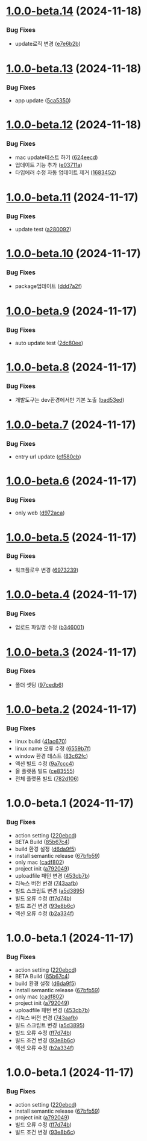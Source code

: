 # [1.0.0-beta.14](https://github.com/jl917/eapp/compare/v1.0.0-beta.13...v1.0.0-beta.14) (2024-11-18)


### Bug Fixes

* update로직 변경 ([e7e6b2b](https://github.com/jl917/eapp/commit/e7e6b2bb3ac5562f098ca7b58db3ec5587a68ae2))

# [1.0.0-beta.13](https://github.com/jl917/eapp/compare/v1.0.0-beta.12...v1.0.0-beta.13) (2024-11-18)


### Bug Fixes

* app update ([5ca5350](https://github.com/jl917/eapp/commit/5ca5350d565f1c35f0df5d3cc267d2145652efd6))

# [1.0.0-beta.12](https://github.com/jl917/eapp/compare/v1.0.0-beta.11...v1.0.0-beta.12) (2024-11-18)


### Bug Fixes

* mac update테스트 하기 ([624eecd](https://github.com/jl917/eapp/commit/624eecd98f8173fa98aae05d0e83d24770fd5547))
* 업데이트 기능 추가 ([e03711a](https://github.com/jl917/eapp/commit/e03711aef984c0e8f799a251aa8a90db1df82f16))
* 타입에러 수정 자동 업데이트 제거 ([1683452](https://github.com/jl917/eapp/commit/168345225534c87cfc677f750ff91e416dcf152a))

# [1.0.0-beta.11](https://github.com/jl917/eapp/compare/v1.0.0-beta.10...v1.0.0-beta.11) (2024-11-17)


### Bug Fixes

* update test ([a280092](https://github.com/jl917/eapp/commit/a28009210caf15f41e1d6ff5ac83ba1b61af563e))

# [1.0.0-beta.10](https://github.com/jl917/eapp/compare/v1.0.0-beta.9...v1.0.0-beta.10) (2024-11-17)


### Bug Fixes

* package업데이트 ([ddd7a2f](https://github.com/jl917/eapp/commit/ddd7a2f23c5f7b0c0e3242783db29f0358bca357))

# [1.0.0-beta.9](https://github.com/jl917/eApp/compare/v1.0.0-beta.8...v1.0.0-beta.9) (2024-11-17)


### Bug Fixes

* auto update test ([2dc80ee](https://github.com/jl917/eApp/commit/2dc80ee6ccca1374a3c098c37310a8b89f249b5c))

# [1.0.0-beta.8](https://github.com/jl917/eApp/compare/v1.0.0-beta.7...v1.0.0-beta.8) (2024-11-17)


### Bug Fixes

* 개발도구는 dev환경에서만 기본 노출 ([bad53ed](https://github.com/jl917/eApp/commit/bad53ed4c075d7327e6068c19111ad7bf4f5741a))

# [1.0.0-beta.7](https://github.com/jl917/eApp/compare/v1.0.0-beta.6...v1.0.0-beta.7) (2024-11-17)


### Bug Fixes

* entry url update ([cf580cb](https://github.com/jl917/eApp/commit/cf580cbd9107d4b75997adf41196fcdde2afbc6d))

# [1.0.0-beta.6](https://github.com/jl917/eApp/compare/v1.0.0-beta.5...v1.0.0-beta.6) (2024-11-17)


### Bug Fixes

* only web ([d972aca](https://github.com/jl917/eApp/commit/d972aca273be90923675e3365ad1ab70f94fa734))

# [1.0.0-beta.5](https://github.com/jl917/eApp/compare/v1.0.0-beta.4...v1.0.0-beta.5) (2024-11-17)


### Bug Fixes

* 워크플로우 변경 ([6973239](https://github.com/jl917/eApp/commit/6973239d58d99e73f49069369061cb2dc9685ec8))

# [1.0.0-beta.4](https://github.com/jl917/eApp/compare/v1.0.0-beta.3...v1.0.0-beta.4) (2024-11-17)


### Bug Fixes

* 업로드 파일명 수정 ([b346001](https://github.com/jl917/eApp/commit/b34600159350ad48bdecb4cd3d3b0e1166b2b0ad))

# [1.0.0-beta.3](https://github.com/jl917/eApp/compare/v1.0.0-beta.2...v1.0.0-beta.3) (2024-11-17)


### Bug Fixes

* 폴더 셋팅 ([97cedb6](https://github.com/jl917/eApp/commit/97cedb6b5fe42f4dd0825a6e755dfa25aac0176d))

# [1.0.0-beta.2](https://github.com/jl917/eApp/compare/v1.0.0-beta.1...v1.0.0-beta.2) (2024-11-17)


### Bug Fixes

* linux build ([41ac670](https://github.com/jl917/eApp/commit/41ac6705570c265e196c0509657e8ff9f2736aea))
* linux name 오류 수정 ([6559b7f](https://github.com/jl917/eApp/commit/6559b7fe2ee423bc2035383a3d952e9e3e12677f))
* window 환경 테스트 ([83c62fc](https://github.com/jl917/eApp/commit/83c62fcc970ca2e884865f74447d3a4dd80193db))
* 액션 빌드 수정 ([9a7ccc4](https://github.com/jl917/eApp/commit/9a7ccc4d78919c96e58a474f14a18b1fb5def063))
* 올 플랫폼 빌드 ([ce83555](https://github.com/jl917/eApp/commit/ce83555a02882f14840455ebec6cbc8118e1ec94))
* 전체 플랫폼 빌드 ([782d106](https://github.com/jl917/eApp/commit/782d106739934c59b184e78fbc9c83a0324e678f))

# 1.0.0-beta.1 (2024-11-17)


### Bug Fixes

* action setting ([220ebcd](https://github.com/jl917/eApp/commit/220ebcdd7a9f16e7d2e10b4f8b63c7729e0a17cb))
* BETA Build ([85b67c4](https://github.com/jl917/eApp/commit/85b67c41fe14c6854ccc25bf5f98eb59cb7fc69e))
* build 환경 설정 ([d6da9f5](https://github.com/jl917/eApp/commit/d6da9f50c6d56da3c30eb06373a6933bc7cf60fe))
* install semantic release ([67bfb59](https://github.com/jl917/eApp/commit/67bfb59c623d38eff90fe62f53ace85da8a9bf8f))
* only mac ([cadf802](https://github.com/jl917/eApp/commit/cadf80264ea52522da21288d212b1d8200384139))
* project init ([a792049](https://github.com/jl917/eApp/commit/a792049db2d13517986aad14618fa3cd6d03983e))
* uploadfile 패턴 변경 ([453cb7b](https://github.com/jl917/eApp/commit/453cb7b1e408b251bfd97bd2282092dd19b2a609))
* 리눅스 버전 변경 ([743aafb](https://github.com/jl917/eApp/commit/743aafb4537e5854b4244cc5f054bb9d01a103ab))
* 빌드 스크립트 변경 ([a5d3895](https://github.com/jl917/eApp/commit/a5d3895163d9c5ff6da75999443804a9c5954a26))
* 빌드 오류 수정 ([ff7d74b](https://github.com/jl917/eApp/commit/ff7d74be8428ec85d63bfb537c470ec82c11601d))
* 빌드 조건 변경 ([93e8b6c](https://github.com/jl917/eApp/commit/93e8b6c40bbeb1d857deffe26f29792e45841b3c))
* 액션 오류 수정 ([b2a334f](https://github.com/jl917/eApp/commit/b2a334f9943f43e420c9852c639daf5dccdbd7c2))

# 1.0.0-beta.1 (2024-11-17)


### Bug Fixes

* action setting ([220ebcd](https://github.com/jl917/eApp/commit/220ebcdd7a9f16e7d2e10b4f8b63c7729e0a17cb))
* BETA Build ([85b67c4](https://github.com/jl917/eApp/commit/85b67c41fe14c6854ccc25bf5f98eb59cb7fc69e))
* build 환경 설정 ([d6da9f5](https://github.com/jl917/eApp/commit/d6da9f50c6d56da3c30eb06373a6933bc7cf60fe))
* install semantic release ([67bfb59](https://github.com/jl917/eApp/commit/67bfb59c623d38eff90fe62f53ace85da8a9bf8f))
* only mac ([cadf802](https://github.com/jl917/eApp/commit/cadf80264ea52522da21288d212b1d8200384139))
* project init ([a792049](https://github.com/jl917/eApp/commit/a792049db2d13517986aad14618fa3cd6d03983e))
* uploadfile 패턴 변경 ([453cb7b](https://github.com/jl917/eApp/commit/453cb7b1e408b251bfd97bd2282092dd19b2a609))
* 리눅스 버전 변경 ([743aafb](https://github.com/jl917/eApp/commit/743aafb4537e5854b4244cc5f054bb9d01a103ab))
* 빌드 스크립트 변경 ([a5d3895](https://github.com/jl917/eApp/commit/a5d3895163d9c5ff6da75999443804a9c5954a26))
* 빌드 오류 수정 ([ff7d74b](https://github.com/jl917/eApp/commit/ff7d74be8428ec85d63bfb537c470ec82c11601d))
* 빌드 조건 변경 ([93e8b6c](https://github.com/jl917/eApp/commit/93e8b6c40bbeb1d857deffe26f29792e45841b3c))
* 액션 오류 수정 ([b2a334f](https://github.com/jl917/eApp/commit/b2a334f9943f43e420c9852c639daf5dccdbd7c2))

# 1.0.0-beta.1 (2024-11-17)


### Bug Fixes

* action setting ([220ebcd](https://github.com/jl917/eApp/commit/220ebcdd7a9f16e7d2e10b4f8b63c7729e0a17cb))
* install semantic release ([67bfb59](https://github.com/jl917/eApp/commit/67bfb59c623d38eff90fe62f53ace85da8a9bf8f))
* project init ([a792049](https://github.com/jl917/eApp/commit/a792049db2d13517986aad14618fa3cd6d03983e))
* 빌드 오류 수정 ([ff7d74b](https://github.com/jl917/eApp/commit/ff7d74be8428ec85d63bfb537c470ec82c11601d))
* 빌드 조건 변경 ([93e8b6c](https://github.com/jl917/eApp/commit/93e8b6c40bbeb1d857deffe26f29792e45841b3c))
